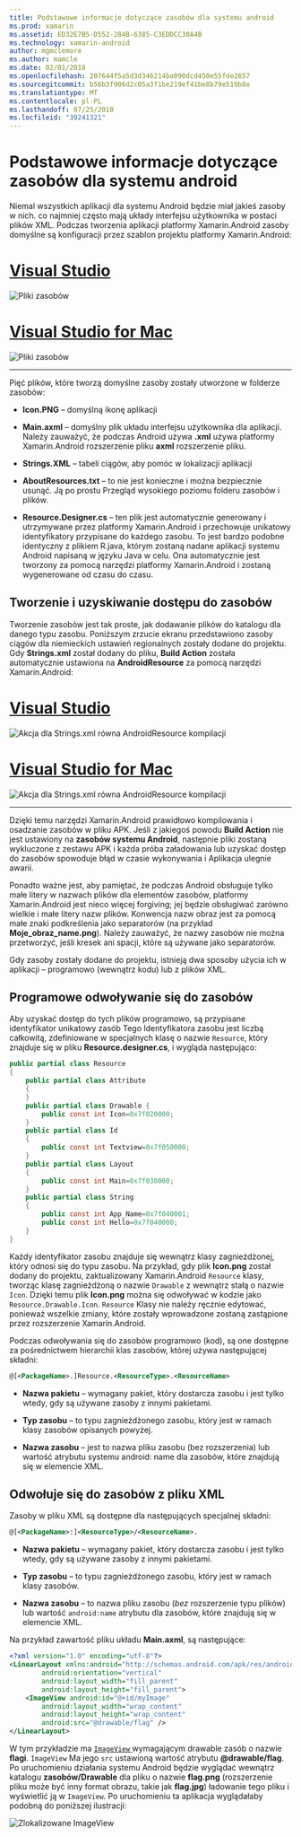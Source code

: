```yaml
---
title: Podstawowe informacje dotyczące zasobów dla systemu android
ms.prod: xamarin
ms.assetid: ED32E7B5-D552-284B-6385-C3EDDCC30A4B
ms.technology: xamarin-android
author: mgmclemore
ms.author: mamcle
ms.date: 02/01/2018
ms.openlocfilehash: 207644f5a5d3d346214ba090dcd450e55fde2657
ms.sourcegitcommit: b56b3f906d2c05a3f1be219ef41be8b79e519b8e
ms.translationtype: MT
ms.contentlocale: pl-PL
ms.lasthandoff: 07/25/2018
ms.locfileid: "39241321"
---
```

# <a name="android-resource-basics"></a>Podstawowe informacje dotyczące zasobów dla systemu android

Niemal wszystkich aplikacji dla systemu Android będzie miał jakieś zasoby w nich. co najmniej często mają układy interfejsu użytkownika w postaci plików XML. Podczas tworzenia aplikacji platformy Xamarin.Android zasoby domyślne są konfiguracji przez szablon projektu platformy Xamarin.Android:

# <a name="visual-studiotabvswin"></a>[Visual Studio](#tab/vswin)

![Pliki zasobów](android-resource-basics-images/01-resource-files-vs.png)
 
# <a name="visual-studio-for-mactabvsmac"></a>[Visual Studio for Mac](#tab/vsmac)

![Pliki zasobów](android-resource-basics-images/01-resource-files-xs.png)
 
-----

Pięć plików, które tworzą domyślne zasoby zostały utworzone w folderze zasobów:

-  **Icon.PNG** &ndash; domyślną ikonę aplikacji

-  **Main.axml** &ndash; domyślny plik układu interfejsu użytkownika dla aplikacji. Należy zauważyć, że podczas Android używa **.xml** używa platformy Xamarin.Android rozszerzenie pliku **axml** rozszerzenie pliku.

-  **Strings.XML** &ndash; tabeli ciągów, aby pomóc w lokalizacji aplikacji

-  **AboutResources.txt** &ndash; to nie jest konieczne i można bezpiecznie usunąć. Ją po prostu Przegląd wysokiego poziomu folderu zasobów i plików.

-  **Resource.Designer.cs** &ndash; ten plik jest automatycznie generowany i utrzymywane przez platformy Xamarin.Android i przechowuje unikatowy identyfikatory przypisane do każdego zasobu. To jest bardzo podobne identyczny z plikiem R.java, którym zostaną nadane aplikacji systemu Android napisaną w języku Java w celu. Ona automatycznie jest tworzony za pomocą narzędzi platformy Xamarin.Android i zostaną wygenerowane od czasu do czasu.


## <a name="creating-and-accessing-resources"></a>Tworzenie i uzyskiwanie dostępu do zasobów

Tworzenie zasobów jest tak proste, jak dodawanie plików do katalogu dla danego typu zasobu. Poniższym zrzucie ekranu przedstawiono zasoby ciągów dla niemieckich ustawień regionalnych zostały dodane do projektu. Gdy **Strings.xml** został dodany do pliku, **Build Action** została automatycznie ustawiona na **AndroidResource** za pomocą narzędzi Xamarin.Android:

# <a name="visual-studiotabvswin"></a>[Visual Studio](#tab/vswin)

![Akcja dla Strings.xml równa AndroidResource kompilacji](android-resource-basics-images/02-build-action-vs.png)
 
# <a name="visual-studio-for-mactabvsmac"></a>[Visual Studio for Mac](#tab/vsmac)

![Akcja dla Strings.xml równa AndroidResource kompilacji](android-resource-basics-images/02-build-action-xs.png)
 
-----
 

Dzięki temu narzędzi Xamarin.Android prawidłowo kompilowania i osadzanie zasobów w pliku APK. Jeśli z jakiegoś powodu **Build Action** nie jest ustawiony na **zasobów systemu Android**, następnie pliki zostaną wykluczone z zestawu APK i każda próba załadowania lub uzyskać dostęp do zasobów spowoduje błąd w czasie wykonywania i Aplikacja ulegnie awarii.

Ponadto ważne jest, aby pamiętać, że podczas Android obsługuje tylko małe litery w nazwach plików dla elementów zasobów, platformy Xamarin.Android jest nieco więcej forgiving; jej będzie obsługiwać zarówno wielkie i małe litery nazw plików. Konwencja nazw obraz jest za pomocą małe znaki podkreślenia jako separatorów (na przykład **Moje\_obraz\_name.png**). Należy zauważyć, że nazwy zasobów nie można przetworzyć, jeśli kresek ani spacji, które są używane jako separatorów.

Gdy zasoby zostały dodane do projektu, istnieją dwa sposoby użycia ich w aplikacji &ndash; programowo (wewnątrz kodu) lub z plików XML.


## <a name="referencing-resources-programmatically"></a>Programowe odwoływanie się do zasobów

Aby uzyskać dostęp do tych plików programowo, są przypisane identyfikator unikatowy zasób Tego Identyfikatora zasobu jest liczbą całkowitą, zdefiniowane w specjalnych klasę o nazwie `Resource`, który znajduje się w pliku **Resource.designer.cs**, i wygląda następująco:

```csharp
public partial class Resource
{
    public partial class Attribute
    {
    }
    public partial class Drawable {
        public const int Icon=0x7f020000;
    }
    public partial class Id
    {
        public const int Textview=0x7f050000;
    }
    public partial class Layout
    {
        public const int Main=0x7f030000;
    }
    public partial class String
    {
        public const int App_Name=0x7f040001;
        public const int Hello=0x7f040000;
    }
}
```

Każdy identyfikator zasobu znajduje się wewnątrz klasy zagnieżdżonej, który odnosi się do typu zasobu. Na przykład, gdy plik **Icon.png** został dodany do projektu, zaktualizowany Xamarin.Android `Resource` klasy, tworząc klasę zagnieżdżoną o nazwie `Drawable` z wewnątrz stałą o nazwie `Icon`.
Dzięki temu plik **Icon.png** można się odwoływać w kodzie jako `Resource.Drawable.Icon`. `Resource` Klasy nie należy ręcznie edytować, ponieważ wszelkie zmiany, które zostały wprowadzone zostaną zastąpione przez rozszerzenie Xamarin.Android.

Podczas odwoływania się do zasobów programowo (kod), są one dostępne za pośrednictwem hierarchii klas zasobów, której używa następującej składni:

```xml
@[<PackageName>.]Resource.<ResourceType>.<ResourceName>
```

-  **Nazwa pakietu** &ndash; wymagany pakiet, który dostarcza zasobu i jest tylko wtedy, gdy są używane zasoby z innymi pakietami.

-  **Typ zasobu** &ndash; to typu zagnieżdżonego zasobu, który jest w ramach klasy zasobów opisanych powyżej.

-  **Nazwa zasobu** &ndash; jest to nazwa pliku zasobu (bez rozszerzenia) lub wartość atrybutu systemu android: name dla zasobów, które znajdują się w elemencie XML.


## <a name="referencing-resources-from-xml"></a>Odwołuje się do zasobów z pliku XML

Zasoby w pliku XML są dostępne dla następujących specjalnej składni:

```xml
@[<PackageName>:]<ResourceType>/<ResourceName>.
```

-  **Nazwa pakietu** &ndash; wymagany pakiet, który dostarcza zasobu i jest tylko wtedy, gdy są używane zasoby z innymi pakietami.

-  **Typ zasobu** &ndash; to typu zagnieżdżonego zasobu, który jest w ramach klasy zasobów.

-  **Nazwa zasobu** &ndash; to nazwa pliku zasobu (*bez* rozszerzenie typu plików) lub wartość `android:name` atrybutu dla zasobów, które znajdują się w elemencie XML.

Na przykład zawartość pliku układu **Main.axml**, są następujące:

```xml
<?xml version="1.0" encoding="utf-8"?>
<LinearLayout xmlns:android="http://schemas.android.com/apk/res/android"
        android:orientation="vertical"
        android:layout_width="fill_parent"
        android:layout_height="fill_parent">
    <ImageView android:id="@+id/myImage"
        android:layout_width="wrap_content"
        android:layout_height="wrap_content"
        android:src="@drawable/flag" />
</LinearLayout>
```

W tym przykładzie ma [ `ImageView` ](https://github.com/xamarin/recipes/tree/master/Recipes/android/controls/imageview) wymagającym drawable zasób o nazwie **flagi**. `ImageView` Ma jego `src` ustawioną wartość atrybutu **@drawable/flag**. Po uruchomieniu działania systemu Android będzie wyglądać wewnątrz katalogu **zasobów/Drawable** dla pliku o nazwie **flag.png** (rozszerzenie pliku może być inny format obrazu, takie jak **flag.jpg**) ładowanie tego pliku i wyświetlić ją w `ImageView`.
Po uruchomieniu ta aplikacja wyglądałaby podobną do poniższej ilustracji:

![Zlokalizowane ImageView](android-resource-basics-images/03-localized-screenshot.png)

